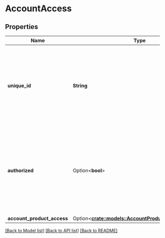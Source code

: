 # AccountAccess

## Properties

Name | Type | Description | Notes
------------ | ------------- | ------------- | -------------
**unique_id** | **String** | The unique account identifier for this account. This value must match that returned by the data access API for this account. | 
**authorized** | Option<**bool**> | Allow the application to see this account (and associated details, including balance) in the list of accounts  If unset, defaults to `true`. | [optional][default to true]
**account_product_access** | Option<[**crate::models::AccountProductAccessNullable**](AccountProductAccessNullable.md)> |  | [optional]

[[Back to Model list]](../README.md#documentation-for-models) [[Back to API list]](../README.md#documentation-for-api-endpoints) [[Back to README]](../README.md)


